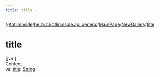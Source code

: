 ```yaml
---
title: title -
---
```

//[KotlinInside](../../../index.md)/[be.zvz.kotlininside.api.generic](../../index.md)/[MainPage](../index.md)/[NewGallery](index.md)/[title](title.md)



# title  
[jvm]  
Content  
val [title](title.md): [String](https://kotlinlang.org/api/latest/jvm/stdlib/kotlin/-string/index.html)  



